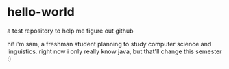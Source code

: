 # hello-world
a test repository to help me figure out github

hi! i'm sam, a freshman student planning to study computer science and linguistics. 
right now i only really know java, but that'll change this semester :)
